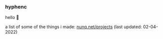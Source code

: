 ### hyphenc

hello 👋

a list of some of the things i made: [nunq.net/projects](https://nunq.net/projects) (last updated: 02-04-2022)
